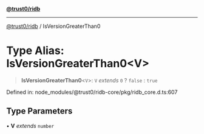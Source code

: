 [**@trust0/ridb**](../README.md)

***

[@trust0/ridb](../README.md) / IsVersionGreaterThan0

# Type Alias: IsVersionGreaterThan0\<V\>

> **IsVersionGreaterThan0**\<`V`\>: `V` *extends* `0` ? `false` : `true`

Defined in: node\_modules/@trust0/ridb-core/pkg/ridb\_core.d.ts:607

## Type Parameters

• **V** *extends* `number`
